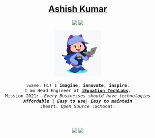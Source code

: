 <!--
**code-with-ashish/code-with-ashish** is a ✨ _special_ ✨ repository because its `README.md` (this file) appears on your GitHub profile.

Here are some ideas to get you started:

- 🔭 I’m currently working on ...
- 🌱 I’m currently learning ...
- 👯 I’m looking to collaborate on ...
- 🤔 I’m looking for help with ...
- 💬 Ask me about ...
- 📫 How to reach me: ...
- 😄 Pronouns: ...
- ⚡ Fun fact: ...
-->
<h1 align="center"><a href="http://www.iequations.com">Ashish Kumar</a></h1>
<p align="center">
  <a href="https://twitter.com/ashishu9" target="_blank"><img src="https://img.shields.io/badge/-@ashishu9-1ca0f1?style=flat&labelColor=1ca0f1&logo=twitter&logoColor=white&link=https://twitter.com/ashishu9" width="17%"/></a>
  <a href="mailto:iashish@iequations.com" target="_blank"><img src="https://img.shields.io/badge/-iashish@iequations.com-c14438?style=flat&logo=Gmail&logoColor=white&link=mailto:iashish@iequations.com" width="25%"/></a>

  <!-- <a href="https://medium.com/@ashishu9/" target="_blank"><img src="https://img.shields.io/badge/-@ashishu9-000000?style=flat&labelColor=black&logo=Medium&link=https://medium.com/@ashishu9/" width="16%"/></a> -->

  <!-- <a href="https://www.linkedin.com/in/iashish-kumar/" target="_blank"><img src="https://img.shields.io/badge/-Ashish Kumar-blue?style=flat&logo=Linkedin&logoColor=white&link=https://www.linkedin.com/in/iashish-kumar/" width="13.5%"/></a> -->

</p>


<p align="center">
  <img src="https://github.com/code-with-ashish/code-with-ashish/blob/main/octa.png" width="30%">
  <br><br>
  <samp>
    :wave: Hi! I <b>imagine</b>, <b>innovate</b>, <b>inspire</b>.
    <br>I am Head Engineer at <b><a href="https://iequations.com/">iEquation TechLabs</a></b>.
    <br>Mission 2021: -<em>Every Businesses should have technologies <strong>Affordable</strong></em> | <em><strong>Easy to use</strong></em>| <em><strong>Easy to maintain</strong></em>
    <br> :heart: <em>Open Source</em> :octocat: <br><br>
  </samp>
</p>

<br>

<p align = "center">
  <img src = "https://github-readme-stats.vercel.app/api?username=code-with-ashish&show_icons=true&line_height=27">
  <img src = "https://github-readme-stats.vercel.app/api/top-langs/?username=code-with-ashish&hide=CSS,HTML">
</p>
